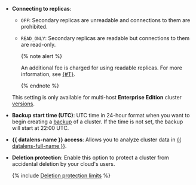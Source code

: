 - **Connecting to replicas**:

    - `OFF`: Secondary replicas are unreadable and connections to them are prohibited.
    - `READ_ONLY`: Secondary replicas are readable but connections to them are read-only.

        {% note alert %}

        An additional fee is charged for using readable replicas. For more information, see [{#T}](../../../managed-sqlserver/pricing.md#license).

        {% endnote %}

    This setting is only available for multi-host **Enterprise Edition** cluster [versions](../../../managed-sqlserver/concepts/index.md).

- **Backup start time (UTC)**: UTC time in 24-hour format when you want to begin creating a [backup](../../../managed-sqlserver/operations/cluster-backups.md) of a cluster. If the time is not set, the backup will start at 22:00 UTC.

- **{{ datalens-name }} access**: Allows you to analyze cluster data in [{{ datalens-full-name }}](../../../datalens/concepts/index.md).

- **Deletion protection**: Enable this option to protect a cluster from accidental deletion by your cloud's users.

    {% include [Deletion protection limits](../deletion-protection-limits-db.md) %}

